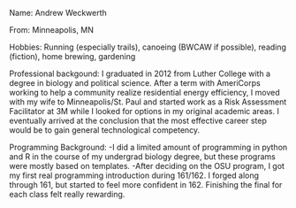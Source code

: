 Name: Andrew Weckwerth

From: Minneapolis, MN

Hobbies: Running (especially trails), canoeing (BWCAW if possible), reading
(fiction), home brewing, gardening

Professional backgound: I graduated in 2012 from Luther College with a degree
in biology and political science. After a term with AmeriCorps working to help
a community realize residential energy efficiency, I moved with my wife to
Minneapolis/St. Paul and started work as a Risk Assessment Facilitator at 3M
while I looked for options in my original academic areas. I eventually arrived
at the conclusion that the most effective career step would be to gain general
technological competency.

Programming Background:
-I did a limited amount of programming in python and R in the course of my
undergrad biology degree, but these programs were mostly based on templates.
-After deciding on the OSU program, I got my first real programming
introduction during 161/162. I forged along through 161, but started to feel
more confident in 162. Finishing the final for each class felt really
rewarding.

